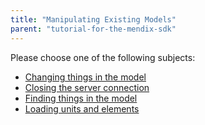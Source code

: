 ```yaml
---
title: "Manipulating Existing Models"
parent: "tutorial-for-the-mendix-sdk"
---
```


Please choose one of the following subjects:

*   [Changing things in the model](changing-things-in-the-model)
*   [Closing the server connection](closing-the-server-connection)
*   [Finding things in the model](finding-things-in-the-model)
*   [Loading units and elements](loading-units-and-elements)
